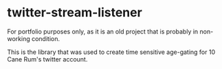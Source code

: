 # twitter-stream-listener
For portfolio purposes only, as it is an old project that is probably in non-working condition.

This is the library that was used to create time sensitive age-gating for 10 Cane Rum's twitter account.
